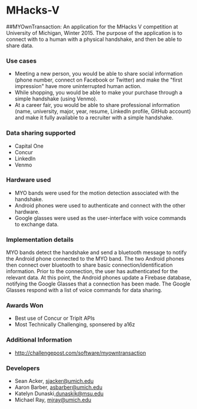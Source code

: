 # MHacks-V
##MYOwnTransaction: 
An application for the MHacks V competition at University of Michigan, Winter 2015. The purpose of the application is to connect with to a human with a physical handshake, and then be able to share data.

### Use cases
* Meeting a new person, you would be able to share social information (phone number, connect on Facebook or Twitter) and make the "first impression" have more uninterrupted human action.
* While shopping, you would be able to make your purchase through a simple handshake (using Venmo).
* At a career fair, you would be able to share professional information (name, university, major, year, resume, LinkedIn profile, GitHub account) and make it fully available to a recruiter with a simple handshake.

### Data sharing supported
* Capital One 
* Concur
* LinkedIn
* Venmo

### Hardware used
* MYO bands were used for the motion detection associated with the handshake.
* Android phones were used to authenticate and connect with the other hardware.
* Google glasses were used as the user-interface with voice commands to exchange data.

### Implementation details
MYO bands detect the handshake and send a bluetooth message to notify the Android phone connected to the MYO band.  The two Android phones then connect over bluetooth to share basic connection/identification information. Prior to the connection, the user has authenticated for the relevant data. At this point, the Android phones update a Firebase database, notifying the Google Glasses that a connection has been made. The Google Glasses respond with a list of voice commands for data sharing.

### Awards Won
* Best use of Concur or TripIt APIs
* Most Technically Challenging, sponsered by a16z

### Additional Information
* http://challengepost.com/software/myowntransaction

### Developers
* Sean Acker, sjacker@umich.edu
* Aaron Barber, asbarber@umich.edu
* Katelyn Dunaski,dunaskik@msu.edu
* Michael Ray, mjray@umich.edu
